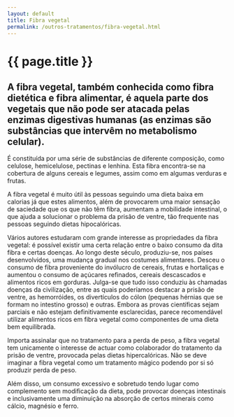 ```yaml
---
layout: default
title: Fibra vegetal
permalink: /outros-tratamentos/fibra-vegetal.html
---
```


# {{ page.title }}

## A fibra vegetal, também conhecida como fibra dietética e fibra alimentar, é aquela parte dos vegetais que não pode ser atacada pelas enzimas digestivas humanas (as enzimas são substâncias que intervêm no metabolismo celular).

É constituída por uma série de substâncias de diferente composição, como celulose, hemicelulose, pectinas e lenhina. Esta fibra encontra-se na cobertura de alguns cereais e legumes, assim como em algumas verduras e frutas.

A fibra vegetal é muito útil às pessoas seguindo uma dieta baixa em calorias já que estes alimentos, além de provocarem uma maior sensação de saciedade que os que não têm fibra, aumentam a mobilidade intestinal, o que ajuda a solucionar o problema da prisão de ventre, tão frequente nas pessoas seguindo dietas hipocalóricas.

Vários autores estudaram com grande interesse as propriedades da fibra vegetal: é possível existir uma certa relação entre o baixo consumo da dita fibra e certas doenças.
Ao longo deste século, produziu-se, nos países desenvolvidos, uma mudança gradual nos costumes alimentares. Desceu o consumo de fibra proveniente do invólucro de cereais, frutas e hortaliças e aumentou o consumo de açúcares refinados, cereais descascados e alimentos ricos em gorduras. Julga-se que tudo isso conduziu às chamadas doenças da civilização, entre as quais poderíamos destacar a prisão de ventre, as hemorróides, os divertículos do cólon (pequenas hérnias que se formam no intestino grosso) e outras.
Embora as provas científicas sejam parciais e não estejam definitivamente esclarecidas, parece recomendável utilizar alimentos ricos em fibra vegetal como componentes de uma dieta bem equilibrada.

Importa assinalar que no tratamento para a perda de peso, a fibra vegetal tem unicamente o interesse de actuar como colaborador do tratamento da prisão de ventre, provocada pelas dietas hipercalóricas. Não se deve imaginar a fibra vegetal como um tratamento mágico podendo por si só produzir perda de peso.

Além disso, um consumo excessivo e sobretudo tendo lugar como complemento sem modificação da dieta, pode provocar doenças intestinais e inclusivamente uma diminuição na absorção de certos minerais como cálcio, magnésio e ferro.
